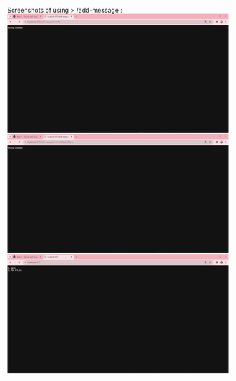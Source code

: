 Screenshots of using > /add-message  :
![Screenshot](https://github.com/TomTang01/cse15l-lab-reports/blob/main/sceenshot1.png)
![Screenshot](https://github.com/TomTang01/cse15l-lab-reports/blob/main/sceenshot2.png)
![Screenshot](https://github.com/TomTang01/cse15l-lab-reports/blob/main/sceenshot3.png)
